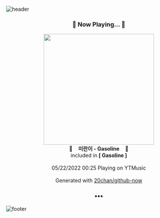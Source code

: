 ![header](https://capsule-render.vercel.app/api?type=wave&height=170&section=header&text=Hi.%20I'm%20SHIFT&fontColor=090707&fontAlignX=45&fontAlignY=65&fontSize=100)

<h3 align="center">🎵 Now Playing... 🎵</h3>
<p align="center">
  <a href="https://music.youtube.com/watch?v=JQjhKE3kizA">
    <img width="300" src="https://lh3.googleusercontent.com/541DwdbpWInYqM3uMG-kinHbVylCqAlQfM4sZ5XNh00mqP7Ip4oN4A4zsgViDYgfSs2AJuFw_g4VBQVj">
  </a>
  <br>
  🎵&nbsp&nbsp&nbsp <b>미란이 - Gasoline</b> &nbsp&nbsp&nbsp🎵
  <br>
  included in <b>[ Gasoline ]</b>
  
  <br />
  <br />
  05/22/2022 00:25 Playing on YTMusic
  <br />
  <br />
  Generated with <a href="https://github.com/20chan/github-now">20chan/github-now</a>
</p>

<h3 align="center">•••</h3>

![footer](https://capsule-render.vercel.app/api?type=wave&height=150&section=footer)
